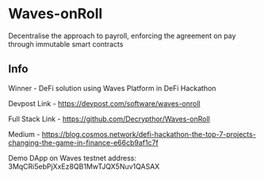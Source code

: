 # Waves-onRoll
Decentralise the approach to payroll, enforcing the agreement on pay through immutable smart contracts

## Info
Winner - DeFi solution using Waves Platform in DeFi Hackathon

Devpost Link - https://devpost.com/software/waves-onroll

Full Stack Link - https://github.com/Decrypthor/Waves-onRoll

Medium - https://blog.cosmos.network/defi-hackathon-the-top-7-projects-changing-the-game-in-finance-e66cb9af1c7f

Demo DApp on Waves testnet address: 3MqCRi5ebPjXxEz8QB1MwTJQX5Nuv1QASAX

